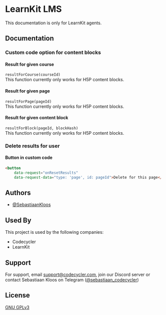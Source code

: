 
# LearnKit LMS

This documentation is only for LearnKit agents.


## Documentation
### Custom code option for content blocks

#### Result for given course
`resultForCourse(courseId)` <br />
This function currently only works for H5P content blocks.

#### Result for given page
`resultForPage(pageId)` <br />
This function currently only works for H5P content blocks.

#### Result for given content block
`resultForBlock(pageId, blockHash)` <br />
This function currently only works for H5P content blocks.

### Delete results for user
#### Button in custom code
```html
<button
    data-request="onResetResults"
    data-request-data="type: 'page', id: pageId">Delete for this page</button>
```

## Authors

- [@SebastiaanKloos](https://www.github.com/sebastiaankloos)


## Used By

This project is used by the following companies:

- Codecycler
- LearnKit

## Support

For support, email support@codecycler.com, join our Discord server or contact Sebastiaan Kloos on Telegram ([@sebastiaan_codecycler](https://t.me/sebastiaan_codecycler))


## License

[GNU GPLv3](https://choosealicense.com/licenses/gpl-3.0/)

  